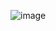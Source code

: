 ![image](https://user-images.githubusercontent.com/96731433/165936813-e3de3682-6d77-447a-8c88-4cb54cd80de7.png)
